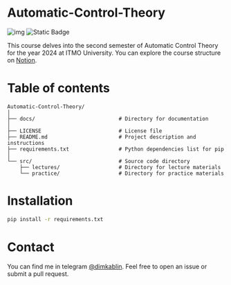# Automatic-Control-Theory

![img](
    https://img.shields.io/badge/PYTHON-black?style=for-the-badge&logo=python
) ![Static Badge](
    https://img.shields.io/badge/control-black?style=for-the-badge&logo=python
)

This course delves into the second semester of Automatic Control Theory for the year 2024 at ITMO University. You can explore the course structure on [Notion](https://tranquil-geese-65e.notion.site/2023-24-2-2d3385312e354729be8e0fa4f4ebdffb).

# Table of contents

```text
Automatic-Control-Theory/
│
├── docs/                           # Directory for documentation
│
├── LICENSE                         # License file
├── README.md                       # Project description and instructions
├── requirements.txt                # Python dependencies list for pip
│
└── src/                            # Source code directory
    ├── lectures/                   # Directory for lecture materials
    └── practice/                   # Directory for practice materials

```

# Installation
```bash
pip install -r requirements.txt
```

# Contact 
You can find me in telegram [@dimkablin](https://t.me/dimkablin).
Feel free to open an issue or submit a pull request.
